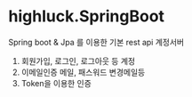 # highluck.SpringBoot
Spring boot & Jpa 를 이용한 기본 rest api 계정서버

1. 회원가입, 로그인, 로그아웃 등 계정 
2. 이메일인증 메일, 패스워드 변경메일등 
3. Token을 이용한 인증 
